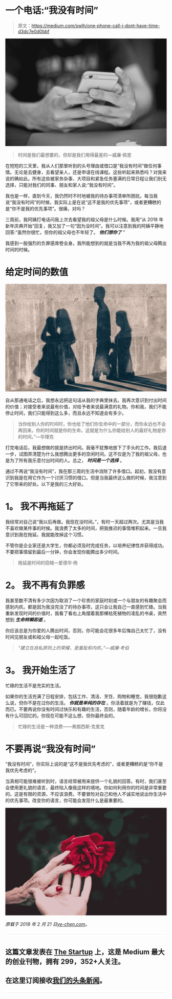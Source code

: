 # 一个电话:“我没有时间”

> 原文：<https://medium.com/swlh/one-phone-call-i-dont-have-time-d3dc7e0d0bbf>

![](img/f70c9ba41e47a19363b1d6ba964c0ec4.png)

> 时间是我们最想要的，但却是我们用得最差的—威廉·佩恩

在短短的三天里，我从人们那里听到的头号理由或借口是“我没有时间”做任何事情。无论是去健身，去看望亲人，还是申请在线课程。这些听起来熟悉吗？对我来说的确如此。所有这些被家务杂事、大项目和紧急任务塞满的日常日程让我们别无选择，只能对我们的同事、朋友和家人说:“我没有时间”。

我也是一样，直到今天，我仍然时不时地被我的待办事项清单所困扰。每当我说“我没有时间”的时候，我实际上是在说“这不是我的优先事项”，或者更糟糕的是“你不是我的优先事项”。很痛，对吗？

三周前，我阿姨打电话问我上次去看望我的祖父母是什么时候。我用“从 2018 年新年庆典开始”回复，我又加了一句“因为没时间”。我可以注意到我的阿姨平静地回答:“虽然你很忙，但你的祖父母也不年轻了。 ***他们想你了*** ”

我感到一股强烈的负罪感席卷全身。我所能想到的就是当我不再为我的祖父母腾出时间的时候。

# **给定时间的数值**

![](img/b351303728363b79a38b933829bbcabc.png)

自从那通电话之后，我想永远把这句话从我的字典里抹去。我再次意识到付出时间的价值；对接受者来说最有价值，对给予者来说最满意的礼物。你和我，我们不能停止时间，我们只能得到这么多，而且永远不知道会有多少。

> 当你给别人你的时间时，你也给了他们你生命中的一部分，而你永远也不会再回来。你的时间就是你的生命。这就是为什么你能给别人的最好礼物是你的时间。”—华理克

打完电话后，我最想做的就是挤出时间。我毫不犹豫地放下了手头的工作。我后退一步，试图弄清楚为什么我想腾出更多的空闲时间。这不仅是为了我的祖父母，也是为了所有我乐意付出时间的人。总之， ***时间是一个选择*** 。

通过不再说“我没有时间”，我在那三周的生活中消除了许多借口。起初，我没有意识到我是在用它作为一个讨厌习惯的借口。但是当我最终这么做的时候，我注意到了它带来的好处。以下是我的三大好处。

# **1。** **我不再拖延了**

我经常对自己说“我以后再做。我现在没时间。”，有时一天超过两次。尤其是当我不喜欢做某件事的时候。我浪费了太多的时间，把我推迟的事情堆积起来。一旦我意识到我在拖延，我就能改掉这个习惯。

不管你是企业家还是大学生，你都必须及时完成任务，以培养纪律性并获得成功。不要把事情留到最后一分钟，你会发现你能腾出多少时间。

> 拖延是时间的窃贼—爱德华·杨

# **2。** **我不再有负罪感**

我甚至数不清有多少次因为取消了一个珍贵的家庭时刻或一个与朋友的有趣聚会而感到内疚。都是因为我没完没了的待办事项，这只会让我自己一直感到忙碌。当我重新发现时间的价值时，我看了看右上角摆着我那棵枯死植物的凌乱的书桌，突然想到 ***生命转瞬即逝*** 。

你应该总是为你爱的人腾出时间，否则，你可能会花很多年后悔自己太忙了，没有时间见朋友或和祖父母一起吃饭。

> *“建立在自私原则上的荣耀，是羞耻和内疚。”—威廉·考伯*

# **3。** **我开始生活了**

忙碌的生活不是充实的生活。

如果你的生活充满了日程安排，包括工作、清洁、烹饪、购物和睡觉，我很抱歉这么说，但你不是在过你的生活。 ***你就是单纯的存在*** 。你活着就是为了赚钱，仅此而已。不要再说你没有时间过快乐和有趣的生活，否则，随着年龄的增长，你将没有什么可回忆的。你现在可能不这么想，但你最终会的。

> 忙碌的生活是一种浪费——弗朗西斯·克里克

# **不要再说“我没有时间”**

“我没有时间”，你实际上说的是“这不是我优先考虑的”，或者更糟糕的是“你不是我优先考虑的”。

当真相可能很难被听到时，语言经常被用来提供一个礼貌的回答。有时，我们甚至会使用更礼貌的语言，最终陷入像我这样的境地。你如何利用你的时间是非常重要的。这是有限的资源，不应该浪费。不要冒险对自己和他人不诚实地说出你生活中的优先事项。改变你的语言，你可能会发现什么是最重要的。

![](img/74a14bd3180a10a089f0f63af565da70.png)

*原载于 2018 年 2 月 21 日*[*ye-chen.com*](https://ye-chen.com/one-phone-call-i-dont-have-time/)*。*

![](img/731acf26f5d44fdc58d99a6388fe935d.png)

## 这篇文章发表在 [The Startup](https://medium.com/swlh) 上，这是 Medium 最大的创业刊物，拥有 299，352+人关注。

## 在这里订阅接收[我们的头条新闻](http://growthsupply.com/the-startup-newsletter/)。

![](img/731acf26f5d44fdc58d99a6388fe935d.png)